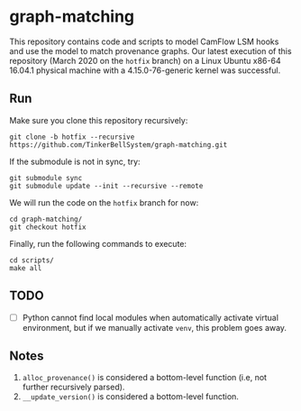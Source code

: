 # graph-matching
This repository contains code and scripts to model CamFlow LSM hooks and use the model to match provenance graphs.
Our latest execution of this repository (March 2020 on the `hotfix` branch) on a Linux Ubuntu x86-64 16.04.1 physical machine with a 4.15.0-76-generic kernel was successful.

## Run
Make sure you clone this repository recursively:
```
git clone -b hotfix --recursive https://github.com/TinkerBellSystem/graph-matching.git
```
If the submodule is not in sync, try:
```
git submodule sync
git submodule update --init --recursive --remote
```
We will run the code on the `hotfix` branch for now:
```
cd graph-matching/
git checkout hotfix
```
Finally, run the following commands to execute:
```
cd scripts/
make all
```
## TODO
- [ ] Python cannot find local modules when automatically activate virtual environment, but if we manually activate `venv`, this problem goes away.

## Notes
1. `alloc_provenance()` is considered a bottom-level function (i.e, not further recursively parsed).
2. `__update_version()` is considered a bottom-level function.
